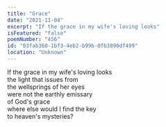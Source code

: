 ```yaml
---
title: "Grace"
date: "2021-11-04"
excerpt: "If the grace in my wife's loving looks"
isFeatured: "false"
poemNumber: "456"
id: "03fab360-1bf3-4eb2-b99b-0fb3890df499"
location: "Unknown"
---
```


If the grace in my wife's loving looks  
the light that issues from  
the wellsprings of her eyes  
were not the earthly emissary  
of God's grace  
where else would I find the key  
to heaven's mysteries?
